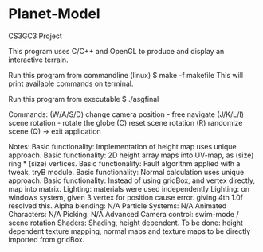 # Planet-Model
CS3GC3 Project

This program uses C/C++ and OpenGL to produce and display an interactive terrain.

Run this program from commandline (linux)
$ make -f makefile
This will print available commands on terminal.

Run this program from executable
$ ./asgfinal

Commands:
(W/A/S/D) change camera position - free navigate
(J/K/L/I) scene rotation - rotate the globe
(C) reset scene rotation
(R) randomize scene
(Q) -> exit application

Notes:
Basic functionality: Implementation of height map uses unique approach.
Basic functionality: 2D height array maps into UV-map, as (size) ring * (size) vertices.
Basic functionality: Fault algorithm applied with a tweak, tryB module.
Basic functionality: Normal calculation uses unique approach.
Basic functionality: Instead of using gridBox, and vertex directly, map into matrix.
Lighting: materials were used independently
Lighting: on windows system, given 3 vertex for position cause error. giving 4th 1.0f resolved this.
Alpha blending: N/A
Particle Systems: N/A
Animated Characters: N/A
Picking: N/A
Advanced Camera control: swim-mode / scene rotation
Shaders: Shading, height dependent.
To be done: height dependent texture mapping,
normal maps and texture maps to be directly imported from gridBox.

